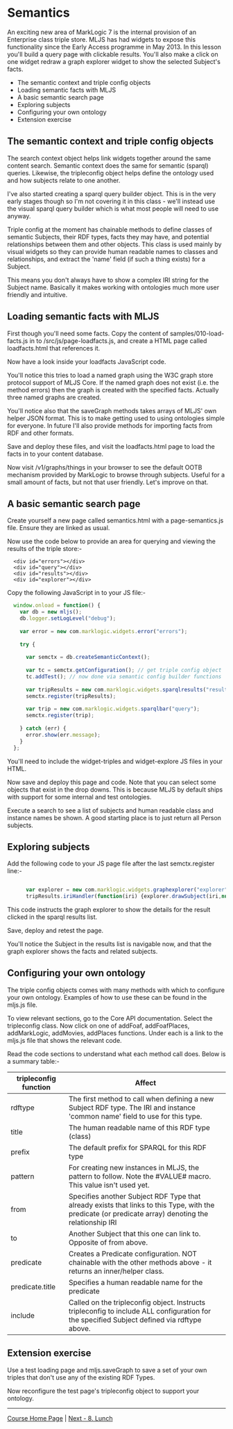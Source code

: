 # Semantics

An exciting new area of MarkLogic 7 is the internal provision of an Enterprise class triple store. MLJS has had
widgets to expose this functionality since the Early Access programme in May 2013. In this lesson you'll
build a query page with clickable results. You'll also make a click on one widget redraw a graph explorer widget
to show the selected Subject's facts.

- The semantic context and triple config objects
- Loading semantic facts with MLJS
- A basic semantic search page
- Exploring subjects
- Configuring your own ontology
- Extension exercise

## The semantic context and triple config objects

The search context object helps link widgets together around the same content search. Semantic context does the same
for semantic (sparql) queries. Likewise, the tripleconfig object helps define the ontology used and how subjects
relate to one another.

I've also started creating a sparql query builder object. This is in the very early stages though so I'm not
covering it in this class - we'll instead use the visual sparql query builder which is what most people will
need to use anyway.

Triple config at the moment has chainable methods to define classes of semantic Subjects, their RDF types, facts
they may have, and potential relationships between them and other objects. This class is used mainly by visual 
widgets so they can provide human readable names to classes and relationships, and extract the 'name' field (if such
a thing exists) for a Subject. 

This means you don't always have to show a complex IRI string for the Subject name. Basically
it makes working with ontologies much more user friendly and intuitive.

## Loading semantic facts with MLJS

First though you'll need some facts. Copy the content of samples/010-load-facts.js in to /src/js/page-loadfacts.js, and
create a HTML page called loadfacts.html that references it.

Now have a look inside your loadfacts JavaScript code.

You'll notice this tries to load a named graph using the W3C graph store protocol support of MLJS Core. If the named
graph does not exist (i.e. the method errors) then the graph is created with the specified facts. Actually three
named graphs are created.

You'll notice also that the saveGraph methods takes arrays of MLJS' own helper JSON format. This is to make getting
used to using ontologies simple for everyone. In future I'll also provide methods for importing facts from RDF and
other formats.

Save and deploy these files, and visit the loadfacts.html page to load the facts in to your content database.

Now visit /v1/graphs/things in your browser to see the default OOTB mechanism provided by MarkLogic to browse through
subjects. Useful for a small amount of facts, but not that user friendly. Let's improve on that.

## A basic semantic search page

Create yourself a new page called semantics.html with a page-semantics.js file. Ensure they are linked as usual.

Now use the code below to provide an area for querying and viewing the results of the triple store:-

```
  <div id="errors"></div>
  <div id="query"></div>
  <div id="results"></div>
  <div id="explorer"></div>
```

Copy the following JavaScript in to your JS file:-

```javascript
  window.onload = function() {
    var db = new mljs();
    db.logger.setLogLevel("debug");
    
    var error = new com.marklogic.widgets.error("errors");
    
    try {
    
      var semctx = db.createSemanticContext();
      
      var tc = semctx.getConfiguration(); // get triple config object
      tc.addTest(); // now done via semantic config builder functions
     
      var tripResults = new com.marklogic.widgets.sparqlresults("results");
      semctx.register(tripResults);
      
      var trip = new com.marklogic.widgets.sparqlbar("query");
      semctx.register(trip);
  
    } catch (err) {
      error.show(err.message);
    }
  };
```

You'll need to include the widget-triples and widget-explore JS files in your HTML.

Now save and deploy this page and code. Note that you can select some objects that exist in the drop downs. This
is because MLJS by default ships with support for some internal and test ontologies.

Execute a search to see a list of subjects and human readable class and instance names be shown. A good starting place
is to just return all Person subjects.

## Exploring subjects

Add the following code to your JS page file after the last semctx.register line:-

```javascript

      var explorer = new com.marklogic.widgets.graphexplorer("explorer");
      tripResults.iriHandler(function(iri) {explorer.drawSubject(iri,null,1,1)});
```

This code instructs the graph explorer to show the details for the result clicked in the sparql results list.

Save, deploy and retest the page.

You'll notice the Subject in the results list is navigable now, and that the graph explorer shows the facts and related subjects.

## Configuring your own ontology

The triple config objects comes with many methods with which to configure your own ontology. Examples of how to use these can be
found in the mljs.js file. 

To view relevant sections, go to the Core API documentation. Select the tripleconfig class. Now click on one of 
addFoaf, addFoafPlaces, addMarkLogic, addMovies, addPlaces functions. Under each is a link to the mljs.js file that shows
the relevant code. 

Read the code sections to understand what each method call does. Below is a summary table:-

|tripleconfig function|Affect|
|---|---|
|rdftype|The first method to call when defining a new Subject RDF type. The IRI and instance 'common name' field to use for this type.|
|title|The human readable name of this RDF type (class)|
|prefix|The default prefix for SPARQL for this RDF type|
|pattern|For creating new instances in MLJS, the pattern to follow. Note the #VALUE# macro. This value isn't used yet.|
|from|Specifies another Subject RDF Type that already exists that links to this Type, with the predicate (or predicate array) denoting the relationship IRI|
|to|Another Subject that this one can link to. Opposite of from above.|
|predicate|Creates a Predicate configuration. NOT chainable with the other methods above - it returns an inner/helper class.|
|predicate.title|Specifies a human readable name for the predicate|
|include|Called on the tripleconfig object. Instructs tripleconfig to include ALL configuration for the specified Subject defined via rdftype above.|

## Extension exercise

Use a test loading page and mljs.saveGraph to save a set of your own triples that don't use any of the existing RDF Types.

Now reconfigure the test page's tripleconfig object to support your ontology.

- - - -

[Course Home Page](tutorial-dev1-001-overview.html) | 
[Next - 8. Lunch](tutorial-dev1-008-lunch.html)
